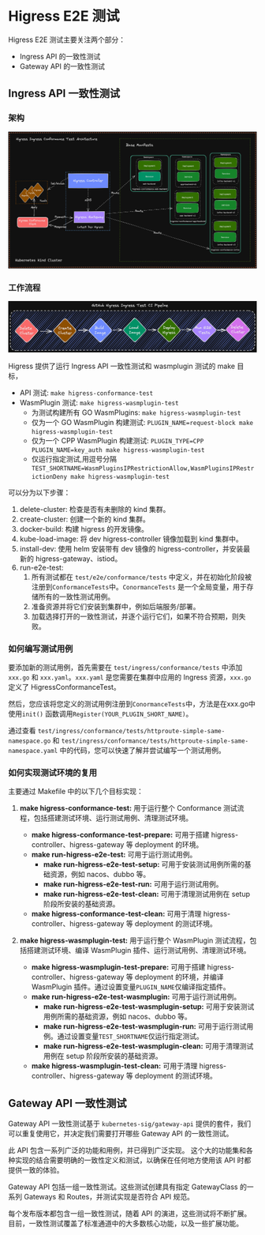 # Higress E2E 测试

Higress E2E 测试主要关注两个部分：

+ Ingress API 的一致性测试
+ Gateway API 的一致性测试

## Ingress API 一致性测试

### 架构

![ingress-arch](./e2e/arch.png)

### 工作流程

![ingress-workflow](./e2e/pipeline.png)

Higress 提供了运行 Ingress API 一致性测试和 wasmplugin 测试的 make 目标，

+ API 测试: `make higress-conformance-test`
+ WasmPlugin 测试: `make higress-wasmplugin-test`
    + 为测试构建所有 GO WasmPlugins: `make higress-wasmplugin-test`
    + 仅为一个 GO WasmPlugin 构建测试: `PLUGIN_NAME=request-block make higress-wasmplugin-test`
    + 仅为一个 CPP WasmPlugin 构建测试: `PLUGIN_TYPE=CPP PLUGIN_NAME=key_auth make higress-wasmplugin-test`
    + 仅运行指定测试,用逗号分隔 `TEST_SHORTNAME=WasmPluginsIPRestrictionAllow,WasmPluginsIPRestrictionDeny make higress-wasmplugin-test`

可以分为以下步骤：

1. delete-cluster: 检查是否有未删除的 kind 集群。
2. create-cluster: 创建一个新的 kind 集群。
3. docker-build: 构建 higress 的开发镜像。
4. kube-load-image: 将 dev higress-controller 镜像加载到 kind 集群中。
5. install-dev: 使用 helm 安装带有 dev 镜像的 higress-controller，并安装最新的 higress-gateway、istiod。
6. run-e2e-test:
    1. 所有测试都在 `test/e2e/conformance/tests` 中定义，并在初始化阶段被注册到`ConformanceTests`中。`ConormanceTests` 是一个全局变量，用于存储所有的一致性测试用例。
    2. 准备资源并将它们安装到集群中，例如后端服务/部署。
    3. 加载选择打开的一致性测试，并逐个运行它们，如果不符合预期，则失败。

### 如何编写测试用例

要添加新的测试用例，首先需要在 `test/ingress/conformance/tests` 中添加 `xxx.go` 和 `xxx.yaml`。`xxx.yaml` 是您需要在集群中应用的 Ingress 资源，`xxx.go` 定义了 HigressConformanceTest。

然后，您应该将您定义的测试用例注册到`ConormanceTests`中，方法是在xxx.go中使用`init()` 函数调用`Register(YOUR_PLUGIN_SHORT_NAME)`。

通过查看 `test/ingress/conformance/tests/httproute-simple-same-namespace.go` 和 `test/ingress/conformance/tests/httproute-simple-same-namespace.yaml` 中的代码，您可以快速了解并尝试编写一个测试用例。

### 如何实现测试环境的复用

主要通过 Makefile 中的以下几个目标实现：

1. **make higress-conformance-test:** 用于运行整个 Conformance 测试流程，包括搭建测试环境、运行测试用例、清理测试环境。
    - **make higress-conformance-test-prepare:** 可用于搭建 higress-controller、higress-gateway 等 deployment 的环境。
    - **make run-higress-e2e-test:** 可用于运行测试用例。
        - **make run-higress-e2e-test-setup:** 可用于安装测试用例所需的基础资源，例如 nacos、dubbo 等。
        - **make run-higress-e2e-test-run:** 可用于运行测试用例。
        - **make run-higress-e2e-test-clean:** 可用于清理测试用例在 setup 阶段所安装的基础资源。
    - **make higress-conformance-test-clean:** 可用于清理 higress-controller、higress-gateway 等 deployment 的测试环境。

2. **make higress-wasmplugin-test:** 用于运行整个 WasmPlugin 测试流程，包括搭建测试环境、编译 WasmPlugin 插件、运行测试用例、清理测试环境。
    - **make higress-wasmplugin-test-prepare:** 可用于搭建 higress-controller、higress-gateway 等 deployment 的环境，并编译 WasmPlugin 插件。通过设置变量`PLUGIN_NAME`仅编译指定插件。
    - **make run-higress-e2e-test-wasmplugin:** 可用于运行测试用例。
        - **make run-higress-e2e-test-wasmplugin-setup:** 可用于安装测试用例所需的基础资源，例如 nacos、dubbo 等。
        - **make run-higress-e2e-test-wasmplugin-run:** 可用于运行测试用例。通过设置变量`TEST_SHORTNAME`仅运行指定测试。
        - **make run-higress-e2e-test-wasmplugin-clean:** 可用于清理测试用例在 setup 阶段所安装的基础资源。
    - **make higress-wasmplugin-test-clean:** 可用于清理 higress-controller、higress-gateway 等 deployment 的测试环境。

## Gateway API 一致性测试

Gateway API 一致性测试基于 `kubernetes-sig/gateway-api` 提供的套件，我们可以重复使用它，并决定我们需要打开哪些 Gateway API 的一致性测试。

此 API 包含一系列广泛的功能和用例，并已得到广泛实现。
这个大的功能集和各种实现的结合需要明确的一致性定义和测试，以确保在任何地方使用该 API 时都提供一致的体验。

Gateway API 包括一组一致性测试。这些测试创建具有指定 GatewayClass 的一系列 Gateways 和 Routes，并测试实现是否符合 API 规范。

每个发布版本都包含一组一致性测试，随着 API 的演进，这些测试将不断扩展。
目前，一致性测试覆盖了标准通道中的大多数核心功能，以及一些扩展功能。